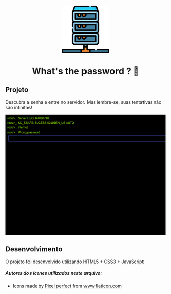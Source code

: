 <p align="center">
  <img align="center" width=150 src="./screenshots/multimedia.svg" />
</p>

<h1 align="center"> 
    <strong>What's the password ? 🔐</strong> 
</h1>

## **Projeto**
<p>
  Descubra a senha e entre no servidor. Mas lembre-se, suas tentativas não são infinitas!
</p>

![Alt text](./screenshots/what-is-the-password.png "Imagem da tela principal")

## **Desenvolvimento**
<p>
	O projeto foi desenvolvido utilizando HTML5 + CSS3 + JavaScript
</p>

##### Autores dos ícones utilizados neste arquivo: 
* <div class="author-icons">
    Icons made by 
    <a href="https://www.flaticon.com/authors/pixel-perfect" title="Pixel perfect">Pixel perfect</a> 
    from 
    <a href="https://www.flaticon.com/" title="Flaticon">www.flaticon.com
    </a>
  </div>
